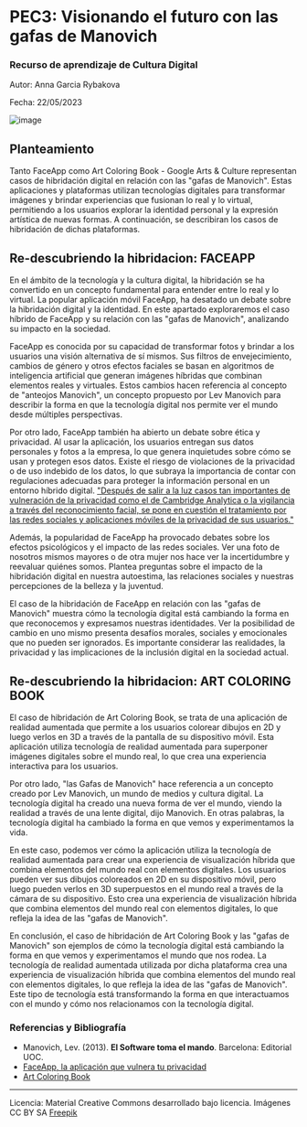 # PEC3: Visionando el futuro con las gafas de Manovich 

### Recurso de aprendizaje de Cultura Digital 


Autor: Anna Garcia Rybakova


Fecha: 22/05/2023

![image](https://github.com/Anittaa07/PEC3_Manovich_Reloaded-/assets/134304534/4d36ecfe-3ca4-41e9-820d-a1d0b4131b32)



## Planteamiento

Tanto FaceApp como Art Coloring Book - Google Arts & Culture representan casos de hibridación digital en relación con las "gafas de Manovich". Estas aplicaciones y plataformas utilizan tecnologías digitales para transformar imágenes y brindar experiencias que fusionan lo real y lo virtual, permitiendo a los usuarios explorar la identidad personal y la expresión artística de nuevas formas. A continuación, se describiran los casos de hibridación de dichas plataformas. 


## Re-descubriendo la hibridacion: FACEAPP

En el ámbito de la tecnología y la cultura digital, la hibridación se ha convertido en un concepto fundamental para entender entre lo real y lo virtual. La popular aplicación móvil FaceApp, ha desatado un debate sobre la hibridación digital y la identidad. En este apartado exploraremos el caso híbrido de FaceApp y su relación con las "gafas de Manovich", analizando su impacto en la sociedad.

FaceApp es conocida por su capacidad de transformar fotos y brindar a los usuarios una visión alternativa de sí mismos. Sus filtros de envejecimiento, cambios de género y otros efectos faciales se basan en algoritmos de inteligencia artificial que generan imágenes híbridas que combinan elementos reales y virtuales. Estos cambios hacen referencia al concepto de "anteojos Manovich", un concepto propuesto por Lev Manovich para describir la forma en que la tecnología digital nos permite ver el mundo desde múltiples perspectivas.

Por otro lado, FaceApp también ha abierto un debate sobre ética y privacidad. Al usar la aplicación, los usuarios entregan sus datos personales y fotos a la empresa, lo que genera inquietudes sobre cómo se usan y protegen esos datos. Existe el riesgo de violaciones de la privacidad o de uso indebido de los datos, lo que subraya la importancia de contar con regulaciones adecuadas para proteger la información personal en un entorno híbrido digital. ["Después de salir a la luz casos tan importantes de vulneración de la privacidad como el de Cambridge Analytica o la vigilancia a través del reconocimiento facial, se pone en cuestión el tratamiento por las redes sociales y aplicaciones móviles de la privacidad de sus usuarios."](https://ayudaleyprotecciondatos.es/2020/06/15/faceapp-privacidad/#Peligro_de_Faceapp_para_la_privacidad) 

Además, la popularidad de FaceApp ha provocado debates sobre los efectos psicológicos y el impacto de las redes sociales. Ver una foto de nosotros mismos mayores o de otra mujer nos hace ver la incertidumbre y reevaluar quiénes somos. Plantea preguntas sobre el impacto de la hibridación digital en nuestra autoestima, las relaciones sociales y nuestras percepciones de la belleza y la juventud.

El caso de la hibridación de FaceApp en relación con las "gafas de Manovich" muestra cómo la tecnología digital está cambiando la forma en que reconocemos y expresamos nuestras identidades. Ver la posibilidad de cambio en uno mismo presenta desafíos morales, sociales y emocionales que no pueden ser ignorados. Es importante considerar las realidades, la privacidad y las implicaciones de la inclusión digital en la sociedad actual.


## Re-descubriendo la hibridacion: ART COLORING BOOK

El caso de hibridación de Art Coloring Book, se trata de una aplicación de realidad aumentada que permite a los usuarios colorear dibujos en 2D y luego verlos en 3D a través de la pantalla de su dispositivo móvil. Esta aplicación utiliza tecnología de realidad aumentada para superponer imágenes digitales sobre el mundo real, lo que crea una experiencia interactiva para los usuarios.

Por otro lado, "las Gafas de Manovich" hace referencia a un concepto creado por Lev Manovich, un mundo de medios y cultura digital. La tecnología digital ha creado una nueva forma de ver el mundo, viendo la realidad a través de una lente digital, dijo Manovich. En otras palabras, la tecnología digital ha cambiado la forma en que vemos y experimentamos la vida.

En este caso, podemos ver cómo la aplicación utiliza la tecnología de realidad aumentada para crear una experiencia de visualización híbrida que combina elementos del mundo real con elementos digitales. Los usuarios pueden ver sus dibujos coloreados en 2D en su dispositivo móvil, pero luego pueden verlos en 3D superpuestos en el mundo real a través de la cámara de su dispositivo. Esto crea una experiencia de visualización híbrida que combina elementos del mundo real con elementos digitales, lo que refleja la idea de las "gafas de Manovich".

En conclusión, el caso de hibridación de Art Coloring Book y las "gafas de Manovich" son ejemplos de cómo la tecnología digital está cambiando la forma en que vemos y experimentamos el mundo que nos rodea. La tecnología de realidad aumentada utilizada por dicha plataforma crea una experiencia de visualización híbrida que combina elementos del mundo real con elementos digitales, lo que refleja la idea de las "gafas de Manovich". Este tipo de tecnología está transformando la forma en que interactuamos con el mundo y cómo nos relacionamos con la tecnología digital.


### Referencias y Bibliografía

* Manovich, Lev. (2013). **El Software toma el mando**. Barcelona: Editorial UOC. 
* [FaceApp, la aplicación que vulnera tu privacidad](https://ayudaleyprotecciondatos.es/2020/06/15/faceapp-privacidad/#Peligro_de_Faceapp_para_la_privacidad)
* [Art Coloring Book](https://www.marketing-branding.com/libro-para-colorear-online-google-art-coloring-book/#:~:text=Libro%20para%20colorear%20online.,arte%20que%20ha%20seleccionado%20Google.)


















----

Licencia: Material Creative Commons desarrollado bajo licencia. Imágenes CC BY SA [Freepik](https://www.freepik.es/foto-gratis/mujer-tiro-medio-gafas-vr_42088952.htm#query=cultura%20digital&position=5&from_view=keyword&track=ais)
